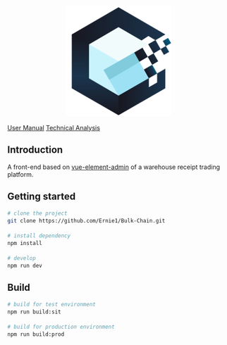 <p align="center">
  <img width="240" src="src/img/logo.png">
</p>

[User Manual](documents/manual.md)
[Technical Analysis](documents/technic.md)

## Introduction

A front-end based on [vue-element-admin](http://panjiachen.github.io/vue-element-admin) of a warehouse receipt trading platform.

## Getting started

```bash
# clone the project
git clone https://github.com/Ernie1/Bulk-Chain.git

# install dependency
npm install

# develop
npm run dev
```

## Build

```bash
# build for test environment
npm run build:sit

# build for production environment
npm run build:prod
```